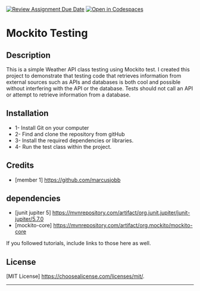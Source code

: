 [![Review Assignment Due Date](https://classroom.github.com/assets/deadline-readme-button-24ddc0f5d75046c5622901739e7c5dd533143b0c8e959d652212380cedb1ea36.svg)](https://classroom.github.com/a/-Un0hjO8)
[![Open in Codespaces](https://classroom.github.com/assets/launch-codespace-7f7980b617ed060a017424585567c406b6ee15c891e84e1186181d67ecf80aa0.svg)](https://classroom.github.com/open-in-codespaces?assignment_repo_id=11299793)
# Mockito Testing

## Description

This is a simple Weather API class testing using Mockito test. I created this project to demonstrate that testing code that retrieves information from external sources such as APIs and databases is both cool and possible without interfering with the API or the database. Tests should not call an API or attempt to retrieve information from a database.

## Installation

* 1- Install Git on your computer
* 2- Find and clone the repository from gitHub
* 3- Install the required dependencies or libraries.
* 4- Run the test class within the project.

## Credits

* [member 1] https://github.com/marcusjobb

## dependencies 

* [junit jupiter 5] https://mvnrepository.com/artifact/org.junit.jupiter/junit-jupiter/5.7.0
* [mockito-core] https://mvnrepository.com/artifact/org.mockito/mockito-core

If you followed tutorials, include links to those here as well.

## License

[MIT License] https://choosealicense.com/licenses/mit/.

---